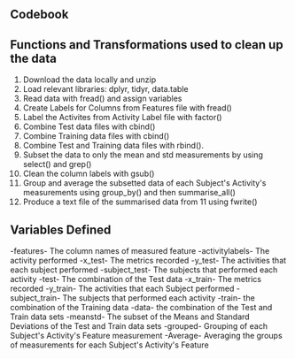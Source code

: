 
## Codebook

## Functions and Transformations used to clean up the data

1. Download the data locally and unzip
2. Load relevant libraries: dplyr, tidyr, data.table
3. Read data with fread() and assign variables
4. Create Labels for Columns from Features file with fread()
5. Label the Activites from Activity Label file with factor()
6. Combine Test data files with cbind()
7. Combine Training data files with cbind()
8. Combine Test and Training data files with rbind(). 
9. Subset the data to only the mean and std measurements by using select() and grep()
10. Clean the column labels with gsub()
11. Group and average the subsetted data of each Subject's Activity's measurements using group_by() and then summarise_all()
12. Produce a text file of the summarised data from 11 using fwrite()

## Variables Defined

-features- The column names of measured feature
-activitylabels- The activity performed
-x_test- The metrics recorded
-y_test- The activities that each subject performed
-subject_test- The subjects that performed each activity
-test- The combination of the Test data
-x_train- The metrics recorded
-y_train- The activities that each Subject performed
-subject_train- The subjects that performed each activity
-train- the combination of the Training data
-data- the combination of the Test and Train data sets
-meanstd- The subset of the Means and Standard Deviations of the Test and Train data sets
-grouped- Grouping of each Subject's Activity's Feature measurement
-Average- Averaging the groups of measurements for each Subject's Activity's Feature


